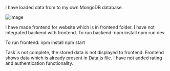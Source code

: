 I have loaded data from to my own MongoDB database.

 ![image](https://github.com/raghavlaad-89/Tripta-/assets/84008463/de94f5b3-75ec-469e-95ed-d59bc53b2b6f)

 I have made frontend for website which is in frontend folder.
 I have not integrated backend with frontend.
 To run backend:
  npm install
  npm run dev

To run frontend:
  npm install
  npm start

Task is not complete, the stored data is not displayed to frontend. Frontend shows data which is already present in Data.js file. I have not added rating and authentication functionality.



